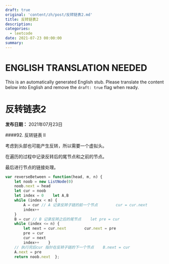```yaml
---
draft: true
original: 'content/zh/post/反转链表2.md'
title: 反转链表2
description: 
categories:
  - leetcode
date: 2021-07-23 00:00:00
summary: 
---
```


# ENGLISH TRANSLATION NEEDED

This is an automatically generated English stub. Please translate the content below into English and remove the `draft: true` flag when ready.

<!-- ORIGINAL CHINESE CONTENT STARTS -->
# 反转链表2

**发布日期：** 2021年07月23日

####92. 反转链表 II

考虑到头部也可能产生反转，所以需要一个虚拟头。

在遍历的过程中记录反转后的尾节点和之前的节点。

最后进行节点的链接处理。

```javascript
var reverseBetween = function(head, m, n) {
    let noob = new ListNode(0)
    noob.next = head
    let cur = noob
    let index = 0    let A,B
    while (index < m) {
        A = cur // A 记录反转子链的前一个节点        cur = cur.next
        index++
    }
    B = cur // B 记录反转之后的尾节点    let pre = cur
    while (index <= n) {
        let next = cur.next        cur.next = pre
        pre = cur
        cur = next
        index++    }
    // 执行完后cur 指针在反转子链的下一个节点    B.next = cur
    A.next = pre
    return noob.next  };
```
<!-- ORIGINAL CHINESE CONTENT ENDS -->
